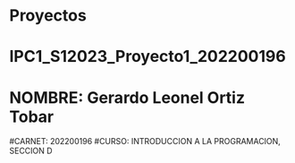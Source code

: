 # Proyectos
# IPC1_S12023_Proyecto1_202200196
# NOMBRE: Gerardo Leonel Ortiz Tobar
#CARNET: 202200196
#CURSO: INTRODUCCION A LA PROGRAMACION, SECCION D

